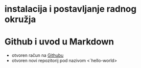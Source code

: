 # instalacija i postavljanje radnog okružja
# Github i uvod u Markdown
- otvoren račun na [Githubu](http://www.github.com)
- otvoren novi repozitorij pod nazivom <`hello-world>
